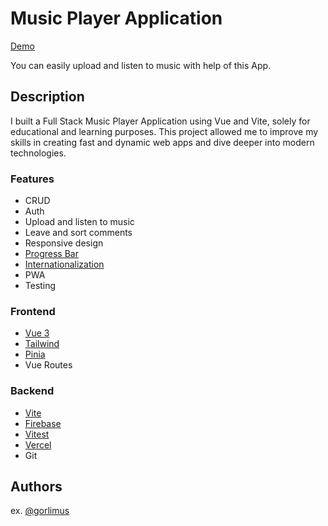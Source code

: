 # Music Player Application

[Demo](https://github.com/gorlimus/music)

You can easily upload and listen to music with help of this App.

## Description

I built a Full Stack Music Player Application using
Vue and Vite, solely for educational and
learning purposes. This project allowed me to improve my skills in
creating fast and dynamic web apps and dive deeper into modern
technologies.

### Features

- CRUD
- Auth
- Upload and listen to music
- Leave and sort comments
- Responsive design
- [Progress Bar](https://www.npmjs.com/package/progress-bar)
- [Internationalization](https://www.npmjs.com/package/i18n)
- PWA
- Testing

### Frontend

- [Vue 3](https://vuejs.org/)
- [Tailwind](https://tailwindcss.com/)
- [Pinia](https://pinia.vuejs.org/)
- Vue Routes

### Backend

- [Vite](https://vitejs.dev/)
- [Firebase](https://firebase.google.com/)
- [Vitest](https://vitest.dev/)
- [Vercel](https://vercel.com/)
- Git

## Authors

ex. [@gorlimus](https://www.linkedin.com/in/gorlimus/)
